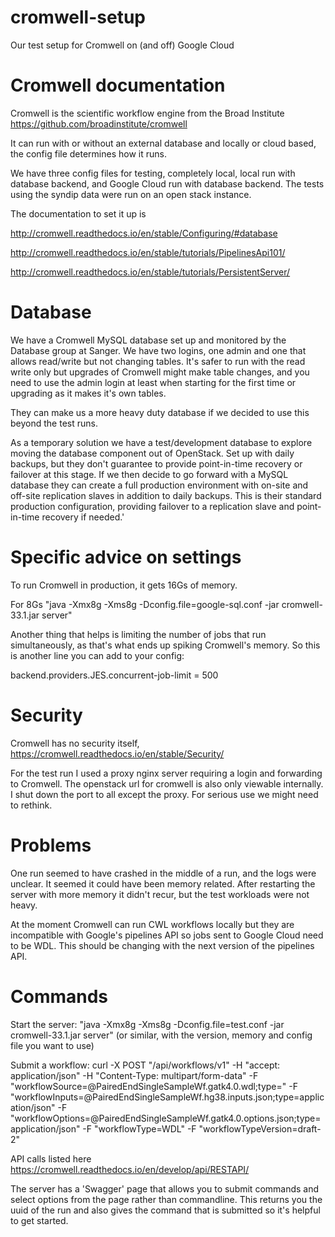 # cromwell-setup
Our test setup for Cromwell on (and off) Google Cloud

# Cromwell documentation
Cromwell is the scientific workflow engine from the Broad Institute https://github.com/broadinstitute/cromwell

It can run with or without an external database and locally or cloud based, the config file determines how it runs.

We have three config files for testing, completely local, local run with database backend, and Google Cloud run with database backend. The tests using the syndip data were run on an open stack instance.

The documentation to set it up is

http://cromwell.readthedocs.io/en/stable/Configuring/#database

http://cromwell.readthedocs.io/en/stable/tutorials/PipelinesApi101/

http://cromwell.readthedocs.io/en/stable/tutorials/PersistentServer/

# Database

We have a Cromwell MySQL database set up and monitored by the Database group at Sanger. We have two logins, one admin and one that allows read/write but not changing tables. It's safer to run with the read write only but upgrades of Cromwell might make table changes, and you need to use the admin login at least when starting for the first time or upgrading as it makes it's own tables.

They can make us a more heavy duty database if we decided to use this beyond the test runs. 

As a temporary solution we have a test/development database to explore moving the database component out of OpenStack.  Set up with daily backups, but they don't guarantee to provide point-in-time recovery or failover at this stage.  If we then decide to go forward with a MySQL database they can create a full production environment with on-site and off-site replication slaves in addition to daily backups.  This is their standard production configuration, providing failover to a replication slave and point-in-time recovery if needed.'

# Specific advice on settings

To run Cromwell in production, it gets 16Gs of memory. 

For 8Gs "java -Xmx8g -Xms8g  -Dconfig.file=google-sql.conf -jar cromwell-33.1.jar server"

Another thing that helps is limiting the number of jobs that run simultaneously, as that's what ends up spiking Cromwell's memory. So this is another line you can add to your config:

backend.providers.JES.concurrent-job-limit = 500

# Security

Cromwell has no security itself, https://cromwell.readthedocs.io/en/stable/Security/

For the test run I used a proxy nginx server requiring a login and forwarding to Cromwell. The openstack url for cromwell is also only viewable internally. I shut down the port to all except the proxy. For serious use we might need to rethink.

# Problems

One run seemed to have crashed in the middle of a run, and the logs were unclear. It seemed it could have been memory related. After restarting the server with more memory it didn't recur, but the test workloads were not heavy.

At the moment Cromwell can run CWL workflows locally but they are incompatible with Google's pipelines API so jobs sent to Google Cloud need to be WDL. This should be changing with the next version of the pipelines API. 

# Commands

Start the server:
"java -Xmx8g -Xms8g  -Dconfig.file=test.conf -jar cromwell-33.1.jar server" (or similar, with the version, memory and config file you want to use)

Submit a workflow: 
 curl -X POST "<ip address>/api/workflows/v1" -H  "accept: application/json" -H  "Content-Type: multipart/form-data" -F "workflowSource=@PairedEndSingleSampleWf.gatk4.0.wdl;type=" -F "workflowInputs=@PairedEndSingleSampleWf.hg38.inputs.json;type=application/json" -F "workflowOptions=@PairedEndSingleSampleWf.gatk4.0.options.json;type=application/json" -F "workflowType=WDL" -F "workflowTypeVersion=draft-2"
  
 API calls listed here https://cromwell.readthedocs.io/en/develop/api/RESTAPI/
 
 The server has a 'Swagger' page that allows you to submit commands and select options from the page rather than commandline. This returns you the uuid of the run and also gives the command that is submitted so it's helpful to get started.




